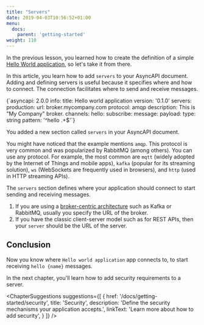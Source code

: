 ```yaml
---
title: "Servers"
date: 2019-04-03T10:56:52+01:00
menu:
  docs:
    parent: 'getting-started'
weight: 110
---
```


In the previous lesson, you learned how to create the definition of a simple [Hello World application](/docs/getting-started/hello-world), so let's take it from there.

In this article, you learn how to add `servers` to your AsyncAPI document. Adding and defining servers is useful because it specifies where and how to connect. The connection facilitates where to send and receive messages.

<CodeBlock className="h-80" highlightedLines={[5,6,7,8,9]}>
{`asyncapi: 2.0.0
info:
  title: Hello world application
  version: '0.1.0'
servers:
  production:
    url: broker.mycompany.com
    protocol: amqp
    description: This is "My Company" broker.
channels:
  hello:
    subscribe:
      message:
        payload:
          type: string
          pattern: '^hello .+$'`}
</CodeBlock>

You added a new section called `servers` in your AsyncAPI document.

You might have noticed that the example mentions `amqp`. This protocol is very common and was popularized by RabbitMQ (among others). You can use any protocol. For example, the most common are `mqtt` (widely adopted by the Internet of Things and mobile apps), `kafka` (popular for its streaming solution), `ws` (WebSockets are frequently used in browsers), and `http` (used in HTTP streaming APIs).

<Remember>

The `servers` section defines where your application should connect to start sending and receiving messages. 

1. If you are using a <a href="https://fmvilas.com/event-driven-architectures-asyncapi/" target="_blank" className="text-teal-600 font-medium hover:underline">broker-centric architecture</a> such as Kafka or RabbitMQ, usually you specify the URL of the broker. 
2. If you have the classic client-server model such as for REST APIs, then your `server` should be the URL of the server.

</Remember>

## Conclusion

Now you know where `Hello world application` app connects to, to start receiving `hello {name}` messages.

In the next chapter, you'll learn how to add security requirements to a server.

<ChapterSuggestions
  suggestions={[
    {
      href: '/docs/getting-started/security',
      title: 'Security',
      description: 'Define the security mechanisms your application accepts.',
      linkText: 'Learn more about how to add security',
    }
  ]}
/>
